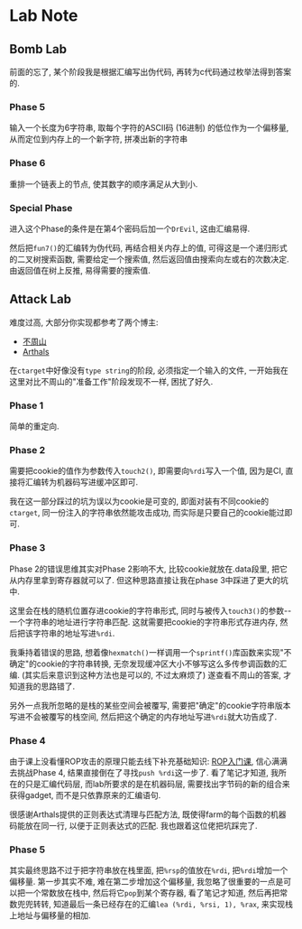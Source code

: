 # Lab Note

## Bomb Lab

前面的忘了, 某个阶段我是根据汇编写出伪代码, 再转为c代码通过枚举法得到答案的.

### Phase 5

输入一个长度为6字符串, 取每个字符的ASCII码 (16进制) 的低位作为一个偏移量, 从而定位到内存上的一个新字符, 拼凑出新的字符串

### Phase 6

重排一个链表上的节点, 使其数字的顺序满足从大到小.

### Special Phase

进入这个Phase的条件是在第4个密码后加一个`DrEvil`, 这由汇编易得.

然后把`fun7()`的汇编转为伪代码, 再结合相关内存上的值, 可得这是一个递归形式的二叉树搜索函数, 需要给定一个搜索值, 然后返回值由搜索向左或右的次数决定. 由返回值在树上反推, 易得需要的搜索值.

## Attack Lab

难度过高, 大部分你实现都参考了两个博主:

- [不周山](<https://wdxtub.com/csapp/thick-csapp-lab-3/2016/04/16/>)
- [Arthals](<https://arthals.ink/blog/attack-lab>)

在`ctarget`中好像没有`type string`的阶段, 必须指定一个输入的文件, 一开始我在这里对比不周山的"准备工作"阶段发现不一样, 困扰了好久.

### Phase 1

简单的重定向.

### Phase 2

需要把cookie的值作为参数传入`touch2()`, 即需要向`%rdi`写入一个值, 因为是CI, 直接将汇编转为机器码写进缓冲区即可.

我在这一部分踩过的坑为误以为cookie是可变的, 即面对装有不同cookie的`ctarget`, 同一份注入的字符串依然能攻击成功, 而实际是只要自己的cookie能过即可.

### Phase 3

Phase 2的错误思维其实对Phase 2影响不大, 比较cookie就放在.data段里, 把它从内存里拿到寄存器就可以了. 但这种思路直接让我在phase 3中踩进了更大的坑中.

这里会在栈的随机位置存进cookie的字符串形式, 同时与被传入`touch3()`的参数--一个字符串的地址进行字符串匹配. 这就需要把cookie的字符串形式存进内存, 然后把该字符串的地址写进`%rdi`.

我秉持着错误的思路, 想着像`hexmatch()`一样调用一个`sprintf()`库函数来实现"不确定"的cookie的字符串转换, 无奈发现缓冲区大小不够写这么多传参调函数的汇编. (其实后来意识到这种方法也是可以的, 不过太麻烦了) 遂查看不周山的答案, 才知道我的思路错了.

另外一点我所忽略的是栈的某些空间会被覆写, 需要把"确定"的cookie字符串版本写进不会被覆写的栈空间, 然后把这个确定的内存地址写进`%rdi`就大功告成了.

### Phase 4

由于课上没看懂ROP攻击的原理只能去线下补充基础知识: [ROP入门课](<https://www.bilibili.com/video/BV1Br4y1K7ir>), 信心满满去挑战Phase 4, 结果直接倒在了寻找`push %rdi`这一步了. 看了笔记才知道, 我所在的只是汇编代码层, 而lab所要求的是在机器码层, 需要找出字节码的新的组合来获得gadget, 而不是只依靠原来的汇编语句.

很感谢Arthals提供的正则表达式清理与匹配方法, 既使得farm的每个函数的机器码能放在同一行, 以便于正则表达式的匹配. 我也跟着这位佬把坑踩完了.

### Phase 5

其实最终思路不过于把字符串放在栈里面, 把`%rsp`的值放在`%rdi`, 把`%rdi`增加一个偏移量. 第一步其实不难, 难在第二步增加这个偏移量, 我忽略了很重要的一点是可以把一个常数放在栈中, 然后将它`pop`到某个寄存器, 看了笔记才知道, 然后再把常数兜兜转转, 知道最后一条已经存在的汇编`lea (%rdi, %rsi, 1), %rax`, 来实现栈上地址与偏移量的相加.


